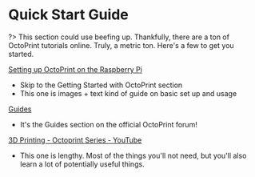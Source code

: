 # Quick Start Guide

?> This section could use beefing up. Thankfully, there are a ton of OctoPrint tutorials online. Truly, a metric ton. Here's a few to get you started.

[Setting up OctoPrint on the Raspberry Pi](https://pimylifeup.com/raspberry-pi-octoprint/)

- Skip to the Getting Started with OctoPrint section
- This one is images + text kind of guide on basic set up and usage

[Guides](https://community.octoprint.org/c/support/guides)

- It's the Guides section on the official OctoPrint forum!

[3D Printing - Octoprint Series - YouTube](https://www.youtube.com/playlist?list=PLGc0ilxmLZs8UwoQMdpOkYF4gZMMu_Qro)

- This one is lengthy. Most of the things you'll not need, but you'll also learn a lot of potentially useful things.

<span></span>
